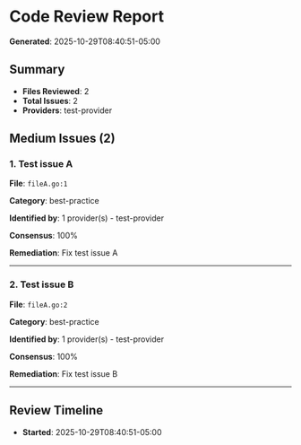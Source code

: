 # Code Review Report

**Generated**: 2025-10-29T08:40:51-05:00

## Summary

- **Files Reviewed**: 2
- **Total Issues**: 2
- **Providers**: test-provider

## Medium Issues (2)

### 1. Test issue A

**File**: `fileA.go:1`

**Category**: best-practice

**Identified by**: 1 provider(s) - test-provider

**Consensus**: 100%

**Remediation**: Fix test issue A

---

### 2. Test issue B

**File**: `fileA.go:2`

**Category**: best-practice

**Identified by**: 1 provider(s) - test-provider

**Consensus**: 100%

**Remediation**: Fix test issue B

---

## Review Timeline

- **Started**: 2025-10-29T08:40:51-05:00
